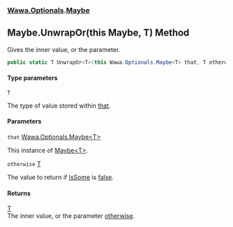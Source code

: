 ### [Wawa.Optionals](Wawa.Optionals.md 'Wawa.Optionals').[Maybe](Maybe.md 'Wawa.Optionals.Maybe')

## Maybe.UnwrapOr<T>(this Maybe<T>, T) Method

Gives the inner value, or the parameter.

```csharp
public static T UnwrapOr<T>(this Wawa.Optionals.Maybe<T> that, T otherwise);
```
#### Type parameters

<a name='Wawa.Optionals.Maybe.UnwrapOr_T_(thisWawa.Optionals.Maybe_T_,T).T'></a>

`T`

The type of value stored within [that](Maybe.UnwrapOr{T}(Maybe{T},T).md#Wawa.Optionals.Maybe.UnwrapOr_T_(thisWawa.Optionals.Maybe_T_,T).that 'Wawa.Optionals.Maybe.UnwrapOr<T>(this Wawa.Optionals.Maybe<T>, T).that').
#### Parameters

<a name='Wawa.Optionals.Maybe.UnwrapOr_T_(thisWawa.Optionals.Maybe_T_,T).that'></a>

`that` [Wawa.Optionals.Maybe&lt;](Maybe{T}.md 'Wawa.Optionals.Maybe<T>')[T](Maybe.UnwrapOr{T}(Maybe{T},T).md#Wawa.Optionals.Maybe.UnwrapOr_T_(thisWawa.Optionals.Maybe_T_,T).T 'Wawa.Optionals.Maybe.UnwrapOr<T>(this Wawa.Optionals.Maybe<T>, T).T')[&gt;](Maybe{T}.md 'Wawa.Optionals.Maybe<T>')

This instance of [Maybe&lt;T&gt;](Maybe{T}.md 'Wawa.Optionals.Maybe<T>').

<a name='Wawa.Optionals.Maybe.UnwrapOr_T_(thisWawa.Optionals.Maybe_T_,T).otherwise'></a>

`otherwise` [T](Maybe.UnwrapOr{T}(Maybe{T},T).md#Wawa.Optionals.Maybe.UnwrapOr_T_(thisWawa.Optionals.Maybe_T_,T).T 'Wawa.Optionals.Maybe.UnwrapOr<T>(this Wawa.Optionals.Maybe<T>, T).T')

The value to return if [IsSome](Maybe{T}.IsSome.md 'Wawa.Optionals.Maybe<T>.IsSome') is [false](https://docs.microsoft.com/en-us/dotnet/csharp/language-reference/builtin-types/bool 'https://docs.microsoft.com/en-us/dotnet/csharp/language-reference/builtin-types/bool').

#### Returns
[T](Maybe.UnwrapOr{T}(Maybe{T},T).md#Wawa.Optionals.Maybe.UnwrapOr_T_(thisWawa.Optionals.Maybe_T_,T).T 'Wawa.Optionals.Maybe.UnwrapOr<T>(this Wawa.Optionals.Maybe<T>, T).T')  
The inner value, or the parameter [otherwise](Maybe.UnwrapOr{T}(Maybe{T},T).md#Wawa.Optionals.Maybe.UnwrapOr_T_(thisWawa.Optionals.Maybe_T_,T).otherwise 'Wawa.Optionals.Maybe.UnwrapOr<T>(this Wawa.Optionals.Maybe<T>, T).otherwise').